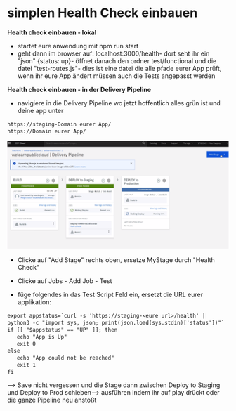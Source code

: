 # simplen Health Check einbauen

**Health check einbauen - lokal**

* startet eure anwendung mit npm run start 
* geht dann im browser auf: localhost:3000/health- dort seht ihr ein "json" {status: up}- öffnet danach den ordner test/functional und die datei "test-routes.js"- dies ist eine datei die alle pfade eurer App prüft, wenn ihr eure App ändert müssen auch die Tests angepasst werden

**Health check einbauen - in der Delivery Pipeline**

* navigiere in die Delivery Pipeline wo jetzt hoffentlich alles grün ist und deine app unter 

```text
https://staging-Domain eurer App/
https://Domain eurer App/
```

![](../../.gitbook/assets/image%20%2824%29.png)

- Clicke auf "Add Stage" rechts oben, ersetze MyStage durch "Health Check"

- Clicke auf Jobs - Add Job - Test

- füge folgendes in das Test Script Feld ein, ersetzt die URL eurer applikation:

```text
export appstatus=`curl -s 'https://staging-<eure url>/health' |     python3 -c "import sys, json; print(json.load(sys.stdin)['status'])"`
if [[ "$appstatus" == "UP" ]]; then 
   echo "App is Up"
   exit 0
else
   echo "App could not be reached"
   exit 1
fi
```

--&gt; Save nicht vergessen und die Stage dann zwischen Deploy to Staging und Deploy to Prod schieben--&gt; ausführen indem ihr auf play drückt oder die ganze Pipeline neu anstoßt


